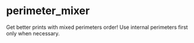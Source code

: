 # perimeter_mixer
Get better prints with mixed perimeters order! Use internal perimeters first only when necessary.

